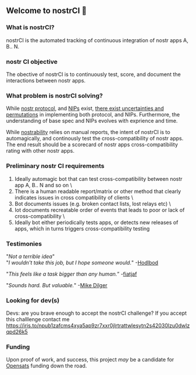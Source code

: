 ## Welcome to nostrCI 👋



### What is nostrCI?

nostrCI is the automated tracking of continuous integration of nostr apps A, B.. N. 

### nostr CI objective

The obective of nostrCI is to continuously test, score, and document the interactions between nostr apps. 

### What problem is nostrCI solving?

While [nostr protocol](https://github.com/nostr-protocol), and [NIPs](https://github.com/nostr-protocol/nips) exist, [there exist uncertainties and permutations](https://github.com/nostrability/nostrability/issues) in implementing both protocol, and NIPs. 
Furthermore, the understanding of base spec and NIPs evolves with exprience and time. 

While [nostrability](github.com/nostrability) relies on manual reports, the intent of nostrCI is to automagically, and continously test the cross-compatibility of nostr apps. The end result should be a 
scorecard of nostr apps cross-compatibility rating with other nostr apps. 

### Preliminary nostr CI requirements

1. Ideally automagic bot that can test cross-compatibility between nostr app A, B.. N and so on \
2. There is a human readable report/matrix or other method that clearly indicates issues in cross compatibility of clients \
3. Bot documents issues (e.g. broken contact lists, lost relays etc) \
4. Iot documents recreatable order of events that leads to poor or lack of cross-compatibility \
5. Ideally bot either periodically tests apps, or detects new releases of apps, which in turns triggers cross-compatibility testing

### Testimonies

"_Not a terrible idea_" \
"_I wouldn't take this job, but I hope someone would._"
-[Hodlbod](github.com/staab)

"_This feels like a task bigger than any human._” 
-[fiatjaf](github.com/fiatjaf)

"_Sounds hard. But valuable._"
-[Mike Dilger](github.com/mikedilger)

### Looking for dev(s) 

Devs: are you brave enough to accept the nostrCI challenge? If you accept this challlenge contact me https://iris.to/npub1zafcms4xya5ap9zr7xxr0jlrtrattwlesytn2s42030lzu0dwlzqpd26k5

### Funding

Upon proof of work, and success, this project _may_ be a candidate for [Opensats](https://opensats.org/) funding down the road.
